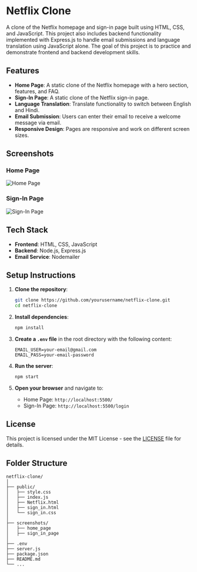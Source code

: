 # Netflix Clone

A clone of the Netflix homepage and sign-in page built using HTML, CSS, and JavaScript. This project also includes backend functionality implemented with Express.js to handle email submissions and language translation using JavaScript alone. The goal of this project is to practice and demonstrate frontend and backend development skills.

## Features

- **Home Page**: A static clone of the Netflix homepage with a hero section, features, and FAQ.
- **Sign-In Page**: A static clone of the Netflix sign-in page.
- **Language Translation**: Translate functionality to switch between English and Hindi.
- **Email Submission**: Users can enter their email to receive a welcome message via email.
- **Responsive Design**: Pages are responsive and work on different screen sizes.

## Screenshots

### Home Page
![Home Page](screenshots/home_page)

### Sign-In Page
![Sign-In Page](screenshots/sign_in_page)

## Tech Stack

- **Frontend**: HTML, CSS, JavaScript
- **Backend**: Node.js, Express.js
- **Email Service**: Nodemailer

## Setup Instructions

1. **Clone the repository**:
    ```bash
    git clone https://github.com/yourusername/netflix-clone.git
    cd netflix-clone
    ```

2. **Install dependencies**:
    ```bash
    npm install
    ```

3. **Create a `.env` file** in the root directory with the following content:
    ```plaintext
    EMAIL_USER=your-email@gmail.com
    EMAIL_PASS=your-email-password
    ```

4. **Run the server**:
    ```bash
    npm start
    ```

5. **Open your browser** and navigate to:
    - Home Page: `http://localhost:5500/`
    - Sign-In Page: `http://localhost:5500/login`

## License

This project is licensed under the MIT License - see the [LICENSE](LICENSE) file for details.

## Folder Structure

```plaintext
netflix-clone/
│
├── public/
│   ├── style.css
│   ├── index.js
│   ├── Netflix.html
│   ├── sign_in.html
│   └── sign_in.css
│
├── screenshots/
│   ├── home_page
│   ├── sign_in_page
│
├── .env
├── server.js
├── package.json
├── README.md
└── ...


